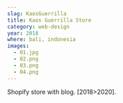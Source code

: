 ```yaml
---
slag: KaosGuerrilla
title: Kaos Guerrilla Store
category: web-design
year: 2018
where: bali, indonesia
images:
  - 01.jpg
  - 02.png
  - 03.png
  - 04.png
---
```


Shopify store with blog.
[2018>2020].
